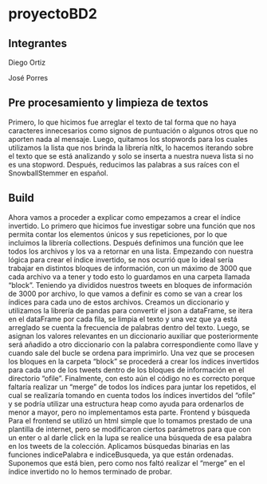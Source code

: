 # proyectoBD2
## Integrantes
Diego Ortiz

José Porres
## Pre procesamiento y limpieza de textos
Primero, lo que hicimos fue arreglar el texto de tal forma que no haya caracteres innecesarios como signos de puntuación o algunos otros que no aporten nada al mensaje. Luego, quitamos los stopwords para los cuales utilizamos la lista que nos brinda la librería nltk, lo hacemos iterando sobre el texto que se está analizando y solo se inserta a nuestra nueva lista si no es una stopword. Después, reducimos las palabras a sus raíces con el SnowballStemmer en español.
## Build
Ahora vamos a proceder a explicar como empezamos a crear el índice invertido. Lo primero que hicimos fue investigar sobre una función que nos permita contar los elementos únicos y sus repeticiones, por lo que incluimos la librería collections. Después definimos una función que lee todos los archivos y los va a retornar en una lista. Empezando con nuestra lógica para crear el índice invertido, se nos ocurrió que lo ideal sería trabajar en distintos bloques de información, con un máximo de 3000 que cada archivo va a tener y todo esto lo guardamos en una carpeta llamada “block”. Teniendo ya divididos nuestros tweets en bloques de información de 3000 por archivo, lo que vamos a definir es como se van a crear los índices para cada uno de estos archivos. Creamos un diccionario y utilizamos la librería de pandas para convertir el json a dataFrame, se itera en el dataFrame por cada fila, se limpia el texto y una vez que ya está arreglado se cuenta la frecuencia de palabras dentro del texto. Luego, se asignan los valores relevantes en un diccionario auxiliar que posteriormente será añadido a otro diccionario con la palabra correspondiente como llave y cuando sale del bucle se ordena para imprimirlo. Una vez que se procesen los bloques en la carpeta “block” se procederá a crear los índices invertidos para cada uno de los tweets dentro de los bloques de información en el directorio “ofile”. Finalmente, con esto aún el código no es correcto porque faltaría realizar un “merge” de todos los índices para juntar los repetidos, el cual se realizaría tomando en cuenta todos los índices invertidos del “ofile” y se podría utilizar una estructura heap como ayuda para ordenarlos de menor a mayor, pero no implementamos esta parte.
Frontend y búsqueda
Para el frontend se utilizó un html simple que lo tomamos prestado de una plantilla de internet, pero se modificaron ciertos parámetros para que con un enter o al darle click en la lupa se realice una búsqueda de esa palabra en los tweets de la colección. Aplicamos búsquedas binarias en las funciones indicePalabra e indiceBusqueda, ya que están ordenadas. Suponemos que está bien, pero como nos faltó realizar el “merge” en el índice invertido no lo hemos terminado de probar.
